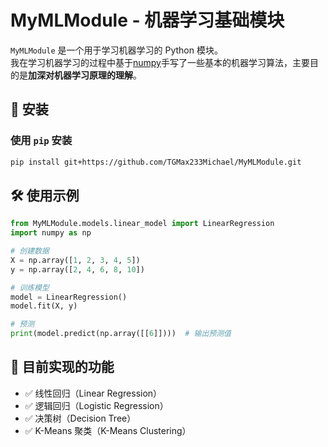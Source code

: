 # MyMLModule - 机器学习基础模块

`MyMLModule` 是一个用于学习机器学习的 Python 模块。  
我在学习机器学习的过程中基于[numpy](https://github.com/numpy/numpy)手写了一些基本的机器学习算法，主要目的是**加深对机器学习原理的理解**。

## 🚀 安装
### **使用 `pip` 安装**
```bash
pip install git+https://github.com/TGMax233Michael/MyMLModule.git
```

## 🛠 使用示例

```python
from MyMLModule.models.linear_model import LinearRegression
import numpy as np

# 创建数据
X = np.array([1, 2, 3, 4, 5])
y = np.array([2, 4, 6, 8, 10])

# 训练模型
model = LinearRegression()
model.fit(X, y)

# 预测
print(model.predict(np.array([[6]])))  # 输出预测值
```

## 📌 目前实现的功能
- ✅ 线性回归（Linear Regression）
- ✅ 逻辑回归（Logistic Regression）
- ✅ 决策树（Decision Tree）
- ✅ K-Means 聚类（K-Means Clustering）
